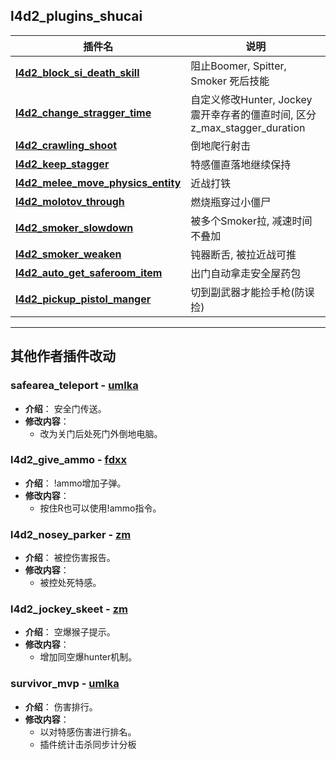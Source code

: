 ## l4d2_plugins_shucai

| 插件名                                                       | 说明                                                         |
| ------------------------------------------------------------ | ------------------------------------------------------------ |
| **[l4d2_block_si_death_skill](https://github.com/shucai520/l4d2_plugins_shucai/tree/main/l4d2_block_si_death_skill)** | 阻止Boomer, Spitter, Smoker 死后技能                         |
| **[l4d2_change_stragger_time](https://github.com/shucai520/l4d2_plugins_shucai/tree/main/l4d2_change_stragger_time)** | 自定义修改Hunter, Jockey 震开幸存者的僵直时间, 区分z_max_stagger_duration |
| **[l4d2_crawling_shoot](https://github.com/shucai520/l4d2_plugins_shucai/tree/main/l4d2_crawling_shoot)** | 倒地爬行射击                                                 |
| **[l4d2_keep_stagger](https://github.com/shucai520/l4d2_plugins_shucai/tree/main/l4d2_keep_stagger)** | 特感僵直落地继续保持                                         |
| **[l4d2_melee_move_physics_entity](https://github.com/shucai520/l4d2_plugins_shucai/tree/main/l4d2_melee_move_physics_entity)** | 近战打铁                                                     |
| **[l4d2_molotov_through](https://github.com/shucai520/l4d2_plugins_shucai/tree/main/l4d2_molotov_through)** | 燃烧瓶穿过小僵尸                                             |
| **[l4d2_smoker_slowdown](https://github.com/shucai520/l4d2_plugins_shucai/tree/main/l4d2_smoker_slowdown)** | 被多个Smoker拉, 减速时间不叠加                               |
| **[l4d2_smoker_weaken](https://github.com/shucai520/l4d2_plugins_shucai/tree/main/l4d2_smoker_weaken)** | 钝器断舌, 被拉近战可推                                       |
| [**l4d2_auto_get_saferoom_item**](https://github.com/shucai520/l4d2_plugins_shucai/tree/main/l4d2_auto_get_saferoom_item) | 出门自动拿走安全屋药包                                       |
| [**l4d2_pickup_pistol_manger**](https://github.com/shucai520/l4d2_plugins_shucai/tree/main/l4d2_pickup_pistol_manger) | 切到副武器才能捡手枪(防误捡)                                 |

<hr/>

## 其他作者插件改动

### safearea_teleport - [umlka](https://github.com/umlka/l4d2/tree/main/safearea_teleport)
- **介绍**：
  安全门传送。
- **修改内容**：
  - 改为关门后处死门外倒地电脑。

### l4d2_give_ammo - [fdxx](https://github.com/fdxx/l4d2_plugins/blob/main/l4d2_give_ammo.sp)
- **介绍**：
  !ammo增加子弹。
- **修改内容**：
  - 按住R也可以使用!ammo指令。

### l4d2_nosey_parker - [zm](https://github.com/SirPlease/L4D2-Competitive-Rework/blob/master/addons/sourcemod/scripting/l4d2_nosey_parker.sp)
- **介绍**：
  被控伤害报告。
- **修改内容**：
  - 被控处死特感。

### l4d2_jockey_skeet - [zm](https://github.com/SirPlease/L4D2-Competitive-Rework/blob/master/addons/sourcemod/scripting/l4d2_jockey_skeet.sp)

- **介绍**：
  空爆猴子提示。
- **修改内容**：
  - 增加同空爆hunter机制。

### survivor_mvp - [umlka](https://github.com/umlka/l4d2/tree/main/survivor_mvp)

- **介绍**：
  伤害排行。
- **修改内容**：
  - 以对特感伤害进行排名。
  - 插件统计击杀同步计分板